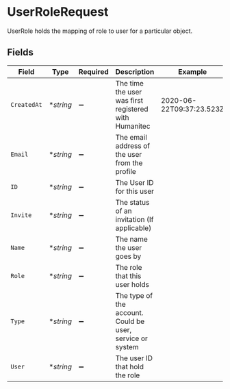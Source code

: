 # UserRoleRequest

UserRole holds the mapping of role to user for a particular object.


## Fields

| Field                                                     | Type                                                      | Required                                                  | Description                                               | Example                                                   |
| --------------------------------------------------------- | --------------------------------------------------------- | --------------------------------------------------------- | --------------------------------------------------------- | --------------------------------------------------------- |
| `CreatedAt`                                               | **string*                                                 | :heavy_minus_sign:                                        | The time the user was first registered with Humanitec     | 2020-06-22T09:37:23.523Z                                  |
| `Email`                                                   | **string*                                                 | :heavy_minus_sign:                                        | The email address of the user from the profile            |                                                           |
| `ID`                                                      | **string*                                                 | :heavy_minus_sign:                                        | The User ID for this user                                 |                                                           |
| `Invite`                                                  | **string*                                                 | :heavy_minus_sign:                                        | The status of an invitation (If applicable)               |                                                           |
| `Name`                                                    | **string*                                                 | :heavy_minus_sign:                                        | The name the user goes by                                 |                                                           |
| `Role`                                                    | **string*                                                 | :heavy_minus_sign:                                        | The role that this user holds                             |                                                           |
| `Type`                                                    | **string*                                                 | :heavy_minus_sign:                                        | The type of the account. Could be user, service or system |                                                           |
| `User`                                                    | **string*                                                 | :heavy_minus_sign:                                        | The user ID that hold the role                            |                                                           |